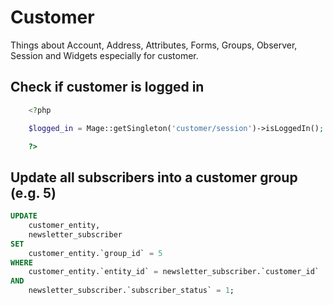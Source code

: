 # Customer

Things about Account, Address, Attributes, Forms, Groups, Observer, Session and Widgets especially for customer.


## Check if customer is logged in

```php
    <?php

    $logged_in = Mage::getSingleton('customer/session')->isLoggedIn(); // (boolean)

    ?>
```

## Update all subscribers into a customer group (e.g. 5)

```sql
UPDATE
	customer_entity,
	newsletter_subscriber
SET
	customer_entity.`group_id` = 5
WHERE
	customer_entity.`entity_id` = newsletter_subscriber.`customer_id`
AND
	newsletter_subscriber.`subscriber_status` = 1;
```